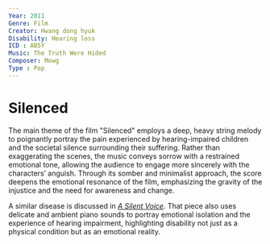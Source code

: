 ```yaml
---
Year: 2011
Genre: Film
Creator: Hwang dong hyuk
Disability: Hearing loss
ICD : AB5Y
Music: The Truth Were Hided
Composer: Mowg
Type : Pop
---
```


# Silenced

The main theme of the film "Silenced" employs a deep, heavy string melody to poignantly portray the pain experienced by hearing-impaired children and the societal silence surrounding their suffering. Rather than exaggerating the scenes, the music conveys sorrow with a restrained emotional tone, allowing the audience to engage more sincerely with the characters’ anguish. Through its somber and minimalist approach, the score deepens the emotional resonance of the film, emphasizing the gravity of the injustice and the need for awareness and change.

A similar disease is discussed in [*A Silent Voice*](lim_seokhyeon.md). That piece also uses delicate and ambient piano sounds to portray emotional isolation and the experience of hearing impairment, highlighting disability not just as a physical condition but as an emotional reality.
